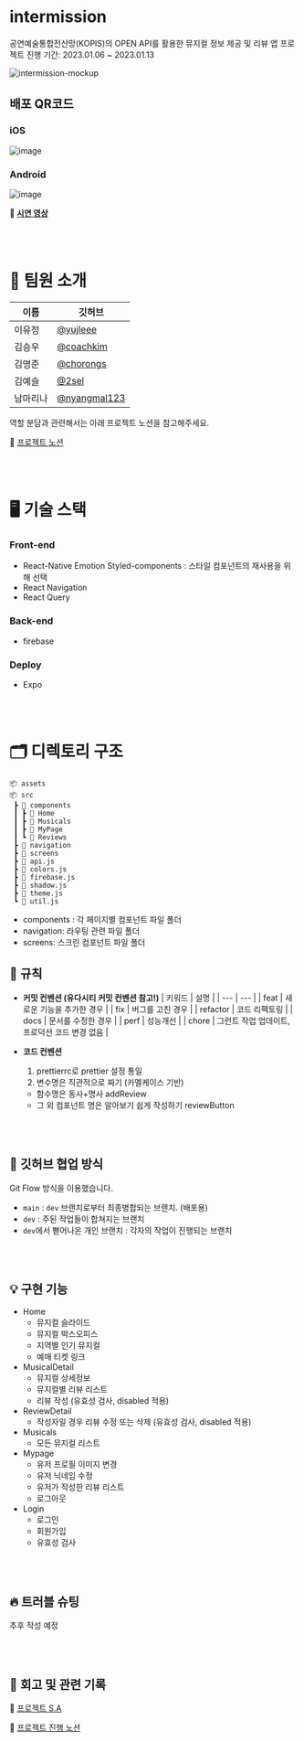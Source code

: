 # intermission
공연예술통합전산망(KOPIS)의 OPEN API를 활용한 뮤지컬 정보 제공 및 리뷰 앱
프로젝트 진행 기간: 2023.01.06 ~ 2023.01.13

![intermission-mockup](https://user-images.githubusercontent.com/82587107/212228406-f5f01a2b-8e44-4f59-8eb5-45726e92a63a.jpg)




## 배포 QR코드
### iOS
![image](https://user-images.githubusercontent.com/82587107/212118973-dee2d54d-b551-4ca8-accb-2b3f39f8ea36.png)
### Android
![image](https://user-images.githubusercontent.com/82587107/212119171-760f76da-8c22-4f56-9e45-dbe9002de4f7.png)

**🔗 [시연 영상](https://www.youtube.com/watch?v=QyEP2lnGfWc)**
  
<br/>
<br/>

# 🙌 팀원 소개

| 이름   | 깃허브                                       |
| ------ | -------------------------------------------- |
| 이유정 | [@yujleee](https://github.com/yujleee)       |
| 김승우 | [@coachkim](https://github.com/coachkim) |
| 김명준 | [@chorongs](https://github.com/chorongs)       |
| 김예슬 | [@2sel](https://github.com/2sel)         |
| 남마리나 | [@nyangmal123](https://github.com/nyangmal123)   |



역할 분담과 관련해서는 아래 프로젝트 노션을 참고해주세요.

📑 [프로젝트 노션](https://yjworking.notion.site/bc9c2449dddc4fafb152f143347e08b9)


<br/>
<br/>


# 🖥 기술 스택

### Front-end
- React-Native
Emotion Styled-components : 스타일 컴포넌트의 재사용을 위해 선택
- React Navigation
- React Query

### Back-end
- firebase


### Deploy
- Expo 


<br/>
<br/>


# 🗂 디렉토리 구조

```
📦 assets
📦 src
 ┣ 📂 components
 ┃ ┣ 📂 Home
 ┃ ┣ 📂 Musicals
 ┃ ┣ 📂 MyPage
 ┃ ┗ 📂 Reviews
 ┣ 📂 navigation
 ┣ 📂 screens
 ┣ 📜 api.js
 ┣ 📜 colors.js
 ┣ 📜 firebase.js
 ┣ 📜 shadow.js
 ┣ 📜 theme.js
 ┗ 📜 util.js
```

- components : 각 페이지별 컴포넌트 파일 폴더
- navigation: 라우팅 관련 파일 폴더
- screens: 스크린 컴포넌트 파일 폴더

## 🤝 규칙

- **커밋 컨벤션 (유다시티 커밋 컨벤션 참고!)**
  | 키워드 | 설명 |
  | --- | --- |
  | feat | 새로운 기능을 추가한 경우 |
  | fix | 버그를 고친 경우 |
  | refactor | 코드 리팩토링 |
  | docs | 문서를 수정한 경우 |
  | perf | 성능개선 |
  | chore | 그런트 작업 업데이트, 프로덕션 코드 변경 없음 |

- **코드 컨벤션**
  1. prettierrc로 prettier 설정 통일
  2. 변수명은 직관적으로 짜기 (카멜케이스 기반)
    - 함수명은 동사+명사 addReview
    - 그 외 컴포넌트 명은 알아보기 쉽게 작성하기 reviewButton

<br/>
<br/>

## 👥 깃허브 협업 방식

Git Flow 방식을 이용했습니다.

- `main` : `dev` 브랜치로부터 최종병합되는 브랜치. (배포용)
- `dev` : 주된 작업들이 합쳐지는 브랜치
- `dev`에서 뻗어나온 개인 브랜치 : 각자의 작업이 진행되는 브랜치

<br/>
<br/>

## 💡 구현 기능

- Home
  - 뮤지컬 슬라이드
  - 뮤지컬 박스오피스
  - 지역별 인기 뮤지컬
  - 예매 티켓 링크
- MusicalDetail
  - 뮤지컬 상세정보
  - 뮤지컬별 리뷰 리스트
  - 리뷰 작성 (유효성 검사, disabled 적용)
- ReviewDetail
  - 작성자일 경우 리뷰 수정 또는 삭제 (유효성 검사, disabled 적용) 
- Musicals
  - 모든 뮤지컬 리스트
- Mypage
  - 유저 프로필 이미지 변경
  - 유저 닉네임 수정
  - 유저가 작성한 리뷰 리스트 
  - 로그아웃
- Login
  - 로그인 
  - 회원가입
  - 유효성 검사

<br/>
<br/>

## 🔥 트러블 슈팅

추후 작성 예정

<br/>
<br/>

## 📝 회고 및 관련 기록

🎉 [프로젝트 S.A](https://yjworking.notion.site/B-8-FollowMe-SA-cf4d097a52db4c72af28aa3da1308f5f)

🚧 [프로젝트 진행 노션](https://yjworking.notion.site/bc9c2449dddc4fafb152f143347e08b9)
